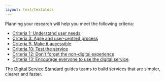 ```yaml
---
layout: text/textblock
---
```


Planning your research will help you meet the following criteria:

- [Criteria 1: Understand user needs](https://www.dta.gov.au/standard/1-user-needs/)
- [Criteria 3: Agile and user-centred process](https://www.dta.gov.au/standard/3-agile-and-user-centred/)
- [Criteria 9: Make it accessible](https://www.dta.gov.au/standard/9-make-it-accessible/)
- [Criteria 10: Test the service](https://www.dta.gov.au/standard/10-test-the-service/)
- [Criteria 12: Don’t forget the non-digital experience](https://www.dta.gov.au/standard/12-non-digital-experience/)
- [Criteria 13: Encourage everyone to use the digital service](https://www.dta.gov.au/standard/13-encourage-use-of-the-digital-service/)

The [Digital Service Standard](https://www.dta.gov.au/standard/) guides teams to build services that are simpler, clearer and faster.
